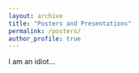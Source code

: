 ```yaml
---
layout: archive
title: "Posters and Presentations"
permalink: /posters/
author_profile: true
---
```

I am an idiot...
